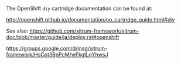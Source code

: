The OpenShift `diy` cartridge documentation can be found at:

http://openshift.github.io/documentation/oo_cartridge_guide.html#diy


See also:
https://github.com/xitrum-framework/xitrum-doc/blob/master/guide/ja/deploy.rst#openshift

https://groups.google.com/d/msg/xitrum-framework/HsCpt38pPcM/wFkgILqYhwsJ
